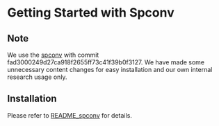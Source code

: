 # Getting Started with Spconv

## Note
We use the [spconv](https://github.com/traveller59/spconv) with commit fad3000249d27ca918f2655ff73c41f39b0f3127. We have made some unnecessary content changes for easy installation and our own internal research usage only.



## Installation
Please refer to [README_spconv](README_spconv.md) for details.
